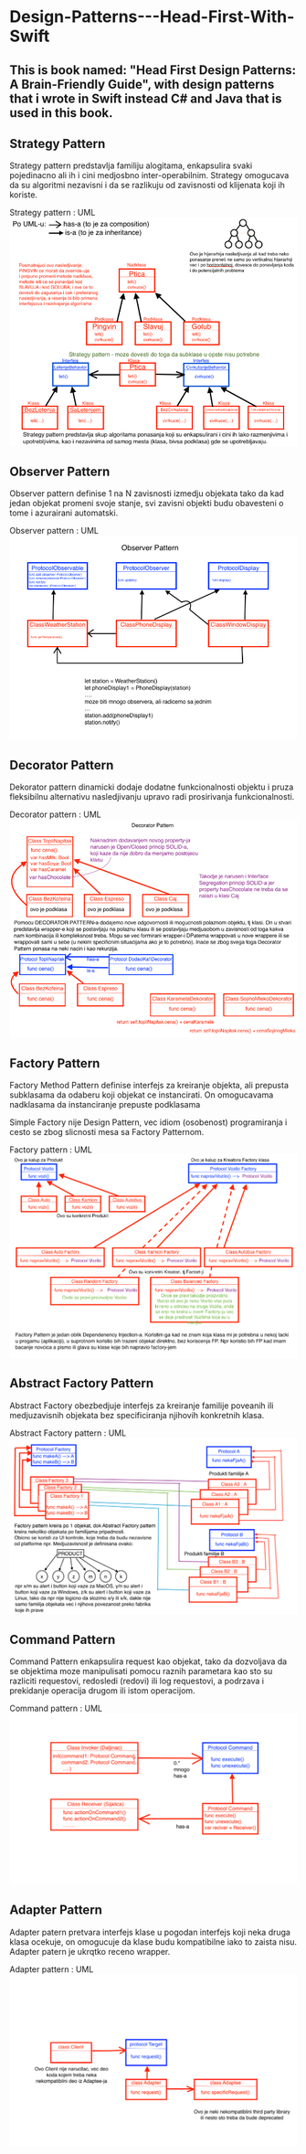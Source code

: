 # Design-Patterns---Head-First-With-Swift

## This is book named: "Head First Design Patterns: A Brain-Friendly Guide", with design patterns that i wrote in Swift instead C# and Java that is used in this book.

## Strategy Pattern

Strategy pattern predstavlja familiju alogitama, enkapsulira svaki pojedinacno ali ih i cini medjosbno inter-operabilnim. 
Strategy omogucava da su algoritmi nezavisni i da se razlikuju od zavisnosti od klijenata koji ih koriste.

Strategy pattern : UML
![Strategy pattern](https://github.com/Vukovi/Design-Patterns---Head-First-With-Swift/blob/master/01%20Strategy%20Pattern/Strategy%20Pettern.png?raw=true)

## Observer Pattern

Observer pattern definise 1 na N zavisnosti izmedju objekata tako da kad jedan objekat promeni svoje stanje, svi zavisni objekti budu obavesteni o tome i azurairani automatski.

Observer pattern : UML
![Observer pattern](https://github.com/Vukovi/Design-Patterns---Head-First-With-Swift/blob/master/02%20Observer%20Pattern/Observer%20Pattern.png?raw=true)

## Decorator Pattern

Dekorator pattern dinamicki dodaje dodatne funkcionalnosti objektu i pruza fleksibilnu alternativu nasledjivanju upravo radi prosirivanja funkcionalnosti.

Decorator pattern : UML
![Decorator pattern](https://github.com/Vukovi/Design-Patterns---Head-First-With-Swift/blob/master/03%20Decorator%20Pattern/Decorator%20Pattern.png?raw=true)

## Factory Pattern

Factory Method Pattern definise interfejs za kreiranje objekta, ali prepusta subklasama da odaberu koji objekat ce instancirati. On omogucavama nadklasama da instanciranje prepuste podklasama

Simple Factory nije Design Pattern, vec idiom (osobenost) programiranja i cesto se zbog slicnosti mesa sa Factory Patternom.

Factory pattern : UML
![Factory pattern](https://github.com/Vukovi/Design-Patterns---Head-First-With-Swift/blob/master/04%20Factory%20Pattern/Factory%20Pattern.png?raw=true)

## Abstract Factory Pattern

Abstract Factory obezbedjuje interfejs za kreiranje familije poveanih ili medjuzavisnih objekata bez specificiranja njihovih konkretnih klasa.

Abstract Factory pattern : UML
![Abstract Factory pattern](https://github.com/Vukovi/Design-Patterns---Head-First-With-Swift/blob/master/05%20Abstract%20Factory%20Pattern/Abstract%20Factory%20Pattern.png?raw=true)

## Command Pattern

Command Pattern enkapsulira request kao objekat, tako da dozvoljava da se objektima moze manipulisati pomocu raznih parametara kao sto su razliciti requestovi, redosledi (redovi) ili log requestovi, a podrzava i prekidanje operacija drugom ili istom operacijom.

Command pattern : UML
![Command pattern](https://github.com/Vukovi/Design-Patterns---Head-First-With-Swift/blob/master/06%20Command%20Pattern/Command%20Pattern.png?raw=true)

## Adapter Pattern

Adapter patern pretvara interfejs klase u pogodan interfejs koji neka druga klasa ocekuje, on omogucuje da klase budu kompatibilne iako to zaista nisu. Adapter patern je ukrqtko receno wrapper.

Adapter pattern : UML
![Adapter pattern](https://github.com/Vukovi/Design-Patterns---Head-First-With-Swift/blob/master/07%20Adapter%20Pattern/Adapter%20Pattern.png?raw=true)
